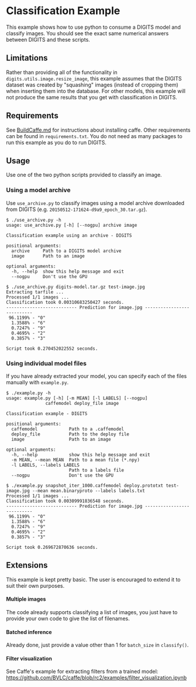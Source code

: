 # Classification Example

This example shows how to use python to consume a DIGITS model and classify images.
You should see the exact same numerical answers between DIGITS and these scripts.

## Limitations

Rather than providing all of the functionality in `digits.utils.image.resize_image`, this example assumes that the DIGITS dataset was created by "squashing" images (instead of cropping them) when inserting them into the database.
For other models, this example will not produce the same results that you get with classification in DIGITS.

## Requirements

See [BuildCaffe.md](../../docs/BuildCaffe.md) for instructions about installing caffe.
Other requirements can be found in `requirements.txt`.
You do not need as many packages to run this example as you do to run DIGITS.

## Usage

Use one of the two python scripts provided to classify an image.

### Using a model archive

Use `use_archive.py` to classify images using a model archive downloaded from DIGITS (e.g. `20150512-171624-d9a9_epoch_30.tar.gz`).

```
$ ./use_archive.py -h
usage: use_archive.py [-h] [--nogpu] archive image

Classification example using an archive - DIGITS

positional arguments:
  archive     Path to a DIGITS model archive
  image       Path to an image

optional arguments:
  -h, --help  show this help message and exit
  --nogpu     Don't use the GPU

$ ./use_archive.py digits-model.tar.gz test-image.jpg
Extracting tarfile ...
Processed 1/1 images ...
Classification took 0.00310683250427 seconds.
--------------------------- Prediction for image.jpg ---------------------------
 96.1199% - "0"
  1.3588% - "6"
  0.7247% - "9"
  0.4695% - "2"
  0.3857% - "3"

Script took 0.270452022552 seconds.
```

### Using individual model files

If you have already extracted your model, you can specify each of the files manually with `example.py`.

```
$ ./example.py -h
usage: example.py [-h] [-m MEAN] [-l LABELS] [--nogpu]
               caffemodel deploy_file image

Classification example - DIGITS

positional arguments:
  caffemodel            Path to a .caffemodel
  deploy_file           Path to the deploy file
  image                 Path to an image

optional arguments:
  -h, --help            show this help message and exit
  -m MEAN, --mean MEAN  Path to a mean file (*.npy)
  -l LABELS, --labels LABELS
                        Path to a labels file
  --nogpu               Don't use the GPU

$ ./example.py snapshot_iter_1000.caffemodel deploy.prototxt test-image.jpg --mean mean.binaryproto --labels labels.txt
Processed 1/1 images ...
Classification took 0.00309991836548 seconds.
--------------------------- Prediction for image.jpg ---------------------------
 96.1199% - "0"
  1.3588% - "6"
  0.7247% - "9"
  0.4695% - "2"
  0.3857% - "3"

Script took 0.269672870636 seconds.
```

## Extensions

This example is kept pretty basic.
The user is encouraged to extend it to suit their own purposes.

#### Multiple images

The code already supports classifying a list of images, you just have to provide your own code to give the list of filenames.

#### Batched inference

Already done, just provide a value other than 1 for `batch_size` in `classify()`.

#### Filter visualization

See Caffe's example for extracting filters from a trained model: https://github.com/BVLC/caffe/blob/rc2/examples/filter_visualization.ipynb

